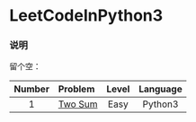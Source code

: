 # LeetCodeInPython3

### 说明
留个空：

| Number | Problem       | Level  | Language  |
|:-------:|:--------------|:------:|:---------:|
|1|[Two Sum](https://github.com/lmx0412/LeetCodeInPython3/blob/master/Python/Two%20Sum.py)|Easy|Python3|